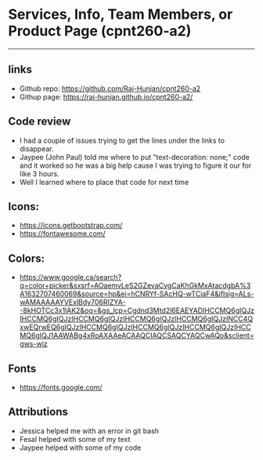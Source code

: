 # Services, Info, Team Members, or Product Page (cpnt260-a2)

---

## links
- Github repo: https://github.com/Raj-Hunjan/cpnt260-a2
- Githup page: https://raj-hunjan.github.io/cpnt260-a2/

## Code review
- I had a couple of issues trying to get the lines under the links to disappear.
- Jaypee (John Paul) told me where to put "text-decoration: none;" code and it worked so he was a big help cause I was trying to figure it our for like 3 hours.
- Well I learned where to place that code for next time

## Icons: 
- https://icons.getbootstrap.com/
- https://fontawesome.com/

## Colors: 
- https://www.google.ca/search?q=color+picker&sxsrf=AOaemvLeS2GZevaCvgCaKhGkMxAtacdgbA%3A1632707460069&source=hp&ei=hCNRYf-SAcHQ-wTCiaF4&iflsig=ALs-wAMAAAAAYVExlBdy706RIZYA--8kHOTCc3x1lAK2&oq=&gs_lcp=Cgdnd3Mtd2l6EAEYADIHCCMQ6gIQJzIHCCMQ6gIQJzIHCCMQ6gIQJzIHCCMQ6gIQJzIHCCMQ6gIQJzINCC4QxwEQrwEQ6gIQJzIHCCMQ6gIQJzIHCCMQ6gIQJzIHCCMQ6gIQJzIHCCMQ6gIQJ1AAWABg4xRoAXAAeACAAQCIAQCSAQCYAQCwAQo&sclient=gws-wiz

## Fonts
- https://fonts.google.com/

## Attributions
- Jessica helped me with an error in git bash
- Fesal helped with some of my text
- Jaypee helped with some of my code
